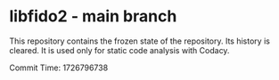 # libfido2 - main branch

This repository contains the frozen state of the repository.
Its history is cleared. It is used only for static code
analysis with Codacy.

Commit Time: 1726796738